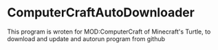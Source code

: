 # ComputerCraftAutoDownloader
This program is wroten for MOD:ComputerCraft of Minecraft's Turtle, to download and update and autorun program from github
